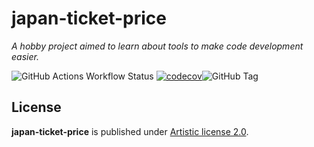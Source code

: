 japan-ticket-price
====
*A hobby project aimed to learn about tools to make code development easier.*

![GitHub Actions Workflow Status](https://img.shields.io/github/actions/workflow/status/KryNak/japan-ticket-price/ci.yml) [![codecov](https://codecov.io/gh/KryNak/japan-ticket-price/graph/badge.svg?token=XJFFEUUG3S)](https://codecov.io/gh/KryNak/japan-ticket-price)![GitHub Tag](https://img.shields.io/github/v/tag/KryNak/japan-ticket-price)

## License
**japan-ticket-price** is published under [Artistic license 2.0](https://www.perlfoundation.org/artistic-license-20.html).
